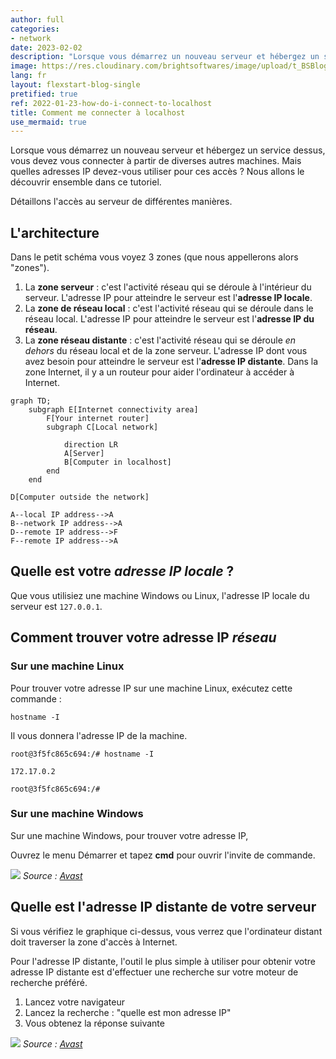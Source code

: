 ```yaml
---
author: full
categories:
- network
date: 2023-02-02
description: "Lorsque vous démarrez un nouveau serveur et hébergez un service dessus, vous devez vous connecter à partir de diverses autres machines. Mais quelles adresses IP devez-vous utiliser pour ces accès ? Nous allons le découvrir ensemble dans ce tutoriel. Détaillons l'accès au serveur de différentes manières."
image: https://res.cloudinary.com/brightsoftwares/image/upload/t_BSBlogImage/v1645797274/ehimetalor-akhere-unuabona-TvJk52iLxQA-unsplash_jmf8oa.jpg
lang: fr
layout: flexstart-blog-single
pretified: true
ref: 2022-01-23-how-do-i-connect-to-localhost
title: Comment me connecter à localhost
use_mermaid: true
---
```


Lorsque vous démarrez un nouveau serveur et hébergez un service dessus, vous devez vous connecter à partir de diverses autres machines. Mais quelles adresses IP devez-vous utiliser pour ces accès ? Nous allons le découvrir ensemble dans ce tutoriel.

Détaillons l'accès au serveur de différentes manières.


## L'architecture

Dans le petit schéma vous voyez 3 zones (que nous appellerons alors "zones").

1. La **zone serveur** : c'est l'activité réseau qui se déroule à l'intérieur du serveur.
L'adresse IP pour atteindre le serveur est l'**adresse IP locale**.
2. La **zone de réseau local** : c'est l'activité réseau qui se déroule dans le réseau local.
L'adresse IP pour atteindre le serveur est l'**adresse IP du réseau**.
3. La **zone réseau distante** : c'est l'activité réseau qui se déroule _en dehors_ du réseau local et de la zone serveur.
L'adresse IP dont vous avez besoin pour atteindre le serveur est l'**adresse IP distante**.
Dans la zone Internet, il y a un routeur pour aider l'ordinateur à accéder à Internet.



```mermaid
graph TD;
	subgraph E[Internet connectivity area]
		F[Your internet router]
		subgraph C[Local network]
			
			direction LR
			A[Server]
			B[Computer in localhost]
		end
	end

D[Computer outside the network]

A--local IP address-->A
B--network IP address-->A
D--remote IP address-->F
F--remote IP address-->A
```


## Quelle est votre *adresse IP locale* ?

Que vous utilisiez une machine Windows ou Linux, l'adresse IP locale du serveur est `127.0.0.1`.



## Comment trouver votre adresse IP *réseau*

### Sur une machine Linux

Pour trouver votre adresse IP sur une machine Linux, exécutez cette commande :

```
hostname -I
```


Il vous donnera l'adresse IP de la machine.

```
root@3f5fc865c694:/# hostname -I

172.17.0.2 

root@3f5fc865c694:/#
```


### Sur une machine Windows

Sur une machine Windows, pour trouver votre adresse IP,


Ouvrez le menu Démarrer et tapez **cmd** pour ouvrir l'invite de commande.

![](https://res.cloudinary.com/brightsoftwares/image/upload/t_BSBlogImage/v1645730306/brightsoftwares.com.blog/image_p5r381.png)
_Source : [Avast](https://www.avast.com/c-how-to-find-ip-address)_

## Quelle est l'adresse IP distante de votre serveur

Si vous vérifiez le graphique ci-dessus, vous verrez que l'ordinateur distant doit traverser la zone d'accès à Internet.

Pour l'adresse IP distante, l'outil le plus simple à utiliser pour obtenir votre adresse IP distante est d'effectuer une recherche sur votre moteur de recherche préféré.

1. Lancez votre navigateur
2. Lancez la recherche : "quelle est mon adresse IP"
3. Vous obtenez la réponse suivante

![](https://res.cloudinary.com/brightsoftwares/image/upload/t_BSBlogImage/v1645733637/brightsoftwares.com.blog/image_wejyoy.png)
_Source : [Avast](https://www.avast.com/c-how-to-find-ip-address)_